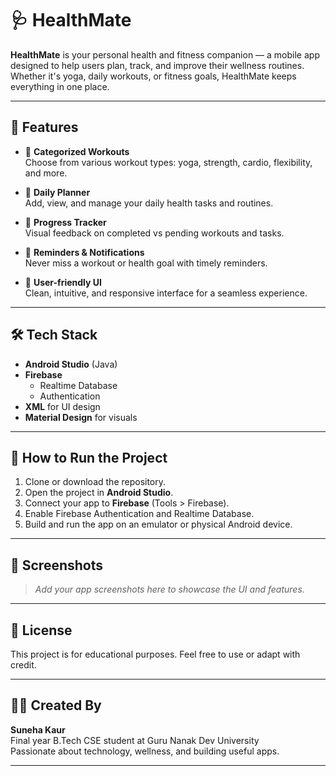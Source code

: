 # 🩺 HealthMate

**HealthMate** is your personal health and fitness companion — a mobile app designed to help users plan, track, and improve their wellness routines. Whether it's yoga, daily workouts, or fitness goals, HealthMate keeps everything in one place.

---

## 📱 Features

- 🔹 **Categorized Workouts**  
  Choose from various workout types: yoga, strength, cardio, flexibility, and more.

- 🔹 **Daily Planner**  
  Add, view, and manage your daily health tasks and routines.

- 🔹 **Progress Tracker**  
  Visual feedback on completed vs pending workouts and tasks.

- 🔹 **Reminders & Notifications**  
  Never miss a workout or health goal with timely reminders.

- 🔹 **User-friendly UI**  
  Clean, intuitive, and responsive interface for a seamless experience.

---

## 🛠 Tech Stack

- **Android Studio** (Java)
- **Firebase**  
  - Realtime Database  
  - Authentication  
- **XML** for UI design
- **Material Design** for visuals

---

## 🔧 How to Run the Project

1. Clone or download the repository.
2. Open the project in **Android Studio**.
3. Connect your app to **Firebase** (Tools > Firebase).
4. Enable Firebase Authentication and Realtime Database.
5. Build and run the app on an emulator or physical Android device.

---

## 📸 Screenshots
> _Add your app screenshots here to showcase the UI and features._

---

## 📄 License

This project is for educational purposes. Feel free to use or adapt with credit.

---

## 🙋‍♀️ Created By

**Suneha Kaur**  
Final year B.Tech CSE student at Guru Nanak Dev University  
Passionate about technology, wellness, and building useful apps.

---


